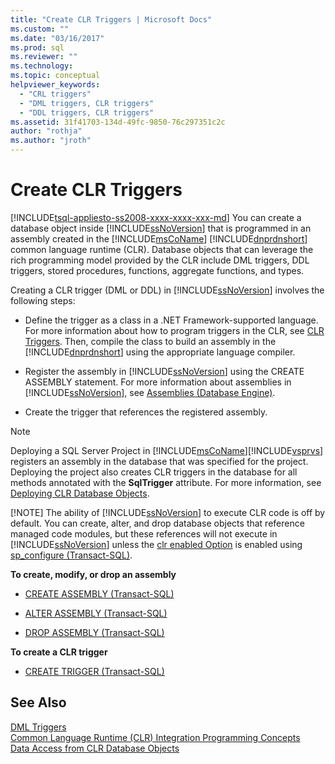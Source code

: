 ```yaml
---
title: "Create CLR Triggers | Microsoft Docs"
ms.custom: ""
ms.date: "03/16/2017"
ms.prod: sql
ms.reviewer: ""
ms.technology:
ms.topic: conceptual
helpviewer_keywords: 
  - "CRL triggers"
  - "DML triggers, CLR triggers"
  - "DDL triggers, CLR triggers"
ms.assetid: 31f41703-134d-49fc-9850-76c297351c2c
author: "rothja"
ms.author: "jroth"
---
```

# Create CLR Triggers
[!INCLUDE[tsql-appliesto-ss2008-xxxx-xxxx-xxx-md](../../includes/tsql-appliesto-ss2008-xxxx-xxxx-xxx-md.md)]
  You can create a database object inside [!INCLUDE[ssNoVersion](../../includes/ssnoversion-md.md)] that is programmed in an assembly created in the [!INCLUDE[msCoName](../../includes/msconame-md.md)] [!INCLUDE[dnprdnshort](../../includes/dnprdnshort-md.md)] common language runtime (CLR). Database objects that can leverage the rich programming model provided by the CLR include DML triggers, DDL triggers, stored procedures, functions, aggregate functions, and types.  
  
 Creating a CLR trigger (DML or DDL) in [!INCLUDE[ssNoVersion](../../includes/ssnoversion-md.md)] involves the following steps:  
  
-   Define the trigger as a class in a .NET Framework-supported language. For more information about how to program triggers in the CLR, see [CLR Triggers](https://msdn.microsoft.com/library/302a4e4a-3172-42b6-9cc0-4a971ab49c1c). Then, compile the class to build an assembly in the [!INCLUDE[dnprdnshort](../../includes/dnprdnshort-md.md)] using the appropriate language compiler.  
  
-   Register the assembly in [!INCLUDE[ssNoVersion](../../includes/ssnoversion-md.md)] using the CREATE ASSEMBLY statement. For more information about assemblies in [!INCLUDE[ssNoVersion](../../includes/ssnoversion-md.md)], see [Assemblies &#40;Database Engine&#41;](../../relational-databases/clr-integration/assemblies-database-engine.md).  
  
-   Create the trigger that references the registered assembly.  
  
> [!NOTE]
>  Deploying a SQL Server Project in [!INCLUDE[msCoName](../../includes/msconame-md.md)][!INCLUDE[vsprvs](../../includes/vsprvs-md.md)] registers an assembly in the database that was specified for the project. Deploying the project also creates CLR triggers in the database for all methods annotated with the **SqlTrigger** attribute. For more information, see [Deploying CLR Database Objects](../../relational-databases/clr-integration/deploying-clr-database-objects.md).  
> 
> [!NOTE]
>  The ability of [!INCLUDE[ssNoVersion](../../includes/ssnoversion-md.md)] to execute CLR code is off by default. You can create, alter, and drop database objects that reference managed code modules, but these references will not execute in [!INCLUDE[ssNoVersion](../../includes/ssnoversion-md.md)] unless the [clr enabled Option](../../database-engine/configure-windows/clr-enabled-server-configuration-option.md) is enabled using [sp_configure (Transact-SQL)](../../relational-databases/system-stored-procedures/sp-configure-transact-sql.md).  
  
 **To create, modify, or drop an assembly**  
  
-   [CREATE ASSEMBLY &#40;Transact-SQL&#41;](../../t-sql/statements/create-assembly-transact-sql.md)  
  
-   [ALTER ASSEMBLY &#40;Transact-SQL&#41;](../../t-sql/statements/alter-assembly-transact-sql.md)  
  
-   [DROP ASSEMBLY &#40;Transact-SQL&#41;](../../t-sql/statements/drop-assembly-transact-sql.md)  
  
 **To create a CLR trigger**  
  
-   [CREATE TRIGGER &#40;Transact-SQL&#41;](../../t-sql/statements/create-trigger-transact-sql.md)  
  
## See Also  
 [DML Triggers](../../relational-databases/triggers/dml-triggers.md)   
 [Common Language Runtime &#40;CLR&#41; Integration Programming Concepts](../../relational-databases/clr-integration/common-language-runtime-clr-integration-programming-concepts.md)   
 [Data Access from CLR Database Objects](../../relational-databases/clr-integration/data-access/data-access-from-clr-database-objects.md)  
  
  
